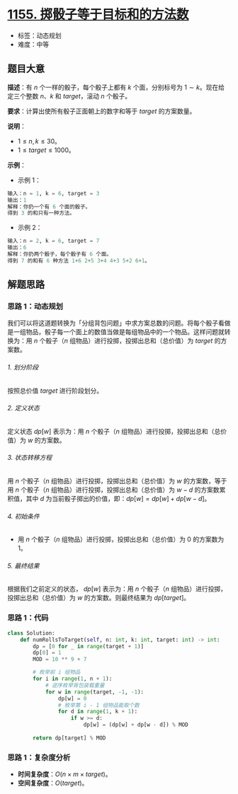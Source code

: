 # [1155. 掷骰子等于目标和的方法数](https://leetcode.cn/problems/number-of-dice-rolls-with-target-sum/)

- 标签：动态规划
- 难度：中等

## 题目大意

**描述**：有 $n$ 个一样的骰子，每个骰子上都有 $k$ 个面，分别标号为 $1 \sim k$。现在给定三个整数 $n$、$k$ 和 $target$，滚动 $n$ 个骰子。

**要求**：计算出使所有骰子正面朝上的数字和等于 $target$ 的方案数量。

**说明**：

- $1 \le n, k \le 30$。
- $1 \le target \le 1000$。

**示例**：

- 示例 1：

```python
输入：n = 1, k = 6, target = 3
输出：1
解释：你扔一个有 6 个面的骰子。
得到 3 的和只有一种方法。
```

- 示例 2：

```python
输入：n = 2, k = 6, target = 7
输出：6
解释：你扔两个骰子，每个骰子有 6 个面。
得到 7 的和有 6 种方法 1+6 2+5 3+4 4+3 5+2 6+1。
```

## 解题思路

### 思路 1：动态规划

我们可以将这道题转换为「分组背包问题」中求方案总数的问题。将每个骰子看做是一组物品，骰子每一个面上的数值当做是每组物品中的一个物品。这样问题就转换为：用 $n$ 个骰子（$n$ 组物品）进行投掷，投掷出总和（总价值）为 $target$ 的方案数。

###### 1. 划分阶段

按照总价值 $target$ 进行阶段划分。

###### 2. 定义状态

定义状态 $dp[w]$ 表示为：用 $n$ 个骰子（$n$ 组物品）进行投掷，投掷出总和（总价值）为 $w$ 的方案数。

###### 3. 状态转移方程

用 $n$ 个骰子（$n$ 组物品）进行投掷，投掷出总和（总价值）为 $w$ 的方案数，等于用 $n$ 个骰子（$n$ 组物品）进行投掷，投掷出总和（总价值）为 $w - d$ 的方案数累积值，其中 $d$ 为当前骰子掷出的价值，即：$dp[w] = dp[w] + dp[w - d]$。

###### 4. 初始条件

- 用 $n$ 个骰子（$n$ 组物品）进行投掷，投掷出总和（总价值）为 $0$ 的方案数为 $1$。

###### 5. 最终结果

根据我们之前定义的状态， $dp[w]$ 表示为：用 $n$ 个骰子（$n$ 组物品）进行投掷，投掷出总和（总价值）为 $w$ 的方案数。则最终结果为 $dp[target]$。

### 思路 1：代码

```python
class Solution:
    def numRollsToTarget(self, n: int, k: int, target: int) -> int:
        dp = [0 for _ in range(target + 1)]
        dp[0] = 1
        MOD = 10 ** 9 + 7

        # 枚举前 i 组物品
        for i in range(1, n + 1):
            # 逆序枚举背包装载重量
            for w in range(target, -1, -1):
                dp[w] = 0
                # 枚举第 i - 1 组物品能取个数
                for d in range(1, k + 1):
                    if w >= d:
                        dp[w] = (dp[w] + dp[w - d]) % MOD
                        
        return dp[target] % MOD
```

### 思路 1：复杂度分析

- **时间复杂度**：$O(n \times m \times target)$。
- **空间复杂度**：$O(target)$。

